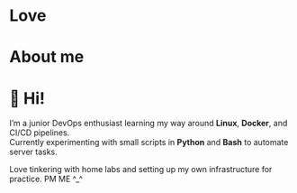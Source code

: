 # Love
# About me
# 👋 Hi!

I’m a junior DevOps enthusiast learning my way around **Linux**, **Docker**, and CI/CD pipelines.  
Currently experimenting with small scripts in **Python** and **Bash** to automate server tasks.

Love tinkering with home labs and setting up my own infrastructure for practice.
PM ME ^_^
